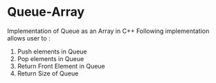 # Queue-Array
Implementation of Queue as an Array in C++
Following implementation allows user to :
1. Push elements in Queue
2. Pop elements in Queue
3. Return Front Element in Queue
4. Return Size of Queue
